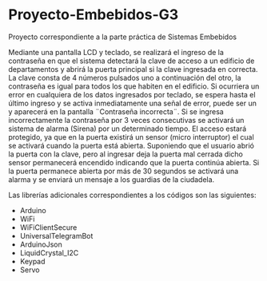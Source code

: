 # Proyecto-Embebidos-G3
Proyecto correspondiente a la parte práctica de Sistemas Embebidos

Mediante una pantalla LCD y teclado, se realizará el ingreso de la contraseña en que el sistema detectará la clave de acceso a un edificio de departamentos y abrirá la puerta principal si la clave ingresada en correcta. La clave consta de 4 números pulsados uno a continuación del otro, la contraseña es igual para todos los que habiten en el edificio. Si ocurriera un error en cualquiera de los datos ingresados por teclado, se espera hasta el último ingreso y se activa inmediatamente una señal de error, puede ser un y aparecerá en la pantalla ¨Contraseña incorrecta¨. Si se ingresa incorrectamente la contraseña por 3 veces consecutivas se activará un sistema de alarma (Sirena) por un determinado tiempo. 
El acceso estará protegido, ya que en la puerta existirá un sensor (micro interruptor) el cual se activará cuando la puerta está abierta. Suponiendo que el usuario abrió la puerta con la clave, pero al ingresar deja la puerta mal cerrada dicho sensor permanecerá encendido indicando que la puerta continúa abierta. Si la puerta permanece abierta por más de 30 segundos se activará una alarma y se enviará un mensaje a los guardias de la ciudadela.

Las librerías adicionales correspondientes a los códigos son las siguientes:
  - Arduino
  - WiFi
  - WiFiClientSecure
  - UniversalTelegramBot
  - ArduinoJson
  - LiquidCrystal_I2C
  - Keypad
  - Servo
